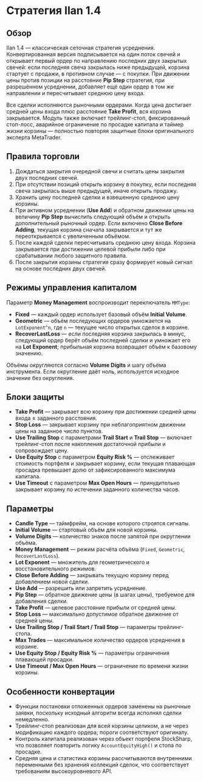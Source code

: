 # Стратегия Ilan 1.4

## Обзор
Ilan 1.4 — классическая сеточная стратегия усреднения. Конвертированная версия подписывается на один поток свечей и открывает первый ордер по направлению последних двух закрытых свечей: если последняя свеча закрылась ниже предыдущей, корзина стартует с продажи, в противном случае — с покупки. При движении цены против позиции на расстояние **Pip Step** стратегия, при разрешённом усреднении, добавляет ещё один ордер в том же направлении и пересчитывает среднюю цену входа.

Все сделки исполняются рыночными ордерами. Когда цена достигает средней цены входа плюс расстояние **Take Profit**, вся корзина закрывается. Модуль также включает трейлинг-стоп, фиксированный стоп-лосс, аварийное ограничение по просадке капитала и таймер жизни корзины — полностью повторяя защитные блоки оригинального эксперта MetaTrader.

## Правила торговли
1. Дождаться закрытия очередной свечи и считать цены закрытия двух последних свечей.
2. При отсутствии позиций открыть корзину в покупку, если последняя свеча закрылась выше предыдущей, иначе открыть продажу.
3. Хранить цену последней сделки и взвешенную среднюю цену корзины.
4. При активном усреднении (**Use Add**) и обратном движении цены на величину **Pip Step** вычислить следующий объём и открыть дополнительный рыночный ордер. Если включено **Close Before Adding**, текущая корзина сначала закрывается и тут же переоткрывается с увеличенным объёмом.
5. После каждой сделки пересчитывать среднюю цену входа. Корзина закрывается при достижении целевой прибыли либо при срабатывании любого защитного правила.
6. После закрытия корзины стратегия сразу формирует новый сигнал на основе последних двух свечей.

## Режимы управления капиталом
Параметр **Money Management** воспроизводит переключатель `MMType`:
- **Fixed** — каждый ордер использует базовый объём **Initial Volume**.
- **Geometric** — объём последующих ордеров умножается на `LotExponent^n`, где `n` — текущее число открытых сделок в корзине.
- **RecoverLastLoss** — если последняя корзина закрылась в минус, следующий ордер берёт объём последней сделки и умножает его на **Lot Exponent**; прибыльная корзина возвращает объём к базовому значению.

Объёмы округляются согласно **Volume Digits** и шагу объёма инструмента. Если округление даёт ноль, используется исходное значение без округления.

## Блоки защиты
- **Take Profit** — закрывает всю корзину при достижении средней цены входа ± заданного расстояния.
- **Stop Loss** — закрывает корзину при неблагоприятном движении цены на заданное число пунктов.
- **Use Trailing Stop** с параметрами **Trail Start** и **Trail Stop** — включает трейлинг-стоп после накопления достаточной прибыли и сопровождает цену.
- **Use Equity Stop** с параметром **Equity Risk %** — отслеживает стоимость портфеля и закрывает корзину, если текущая плавающая просадка превышает долю от зафиксированного максимума капитала.
- **Use Timeout** с параметром **Max Open Hours** — принудительно закрывает корзину по истечении заданного количества часов.

## Параметры
- **Candle Type** — таймфрейм, на основе которого строятся сигналы.
- **Initial Volume** — стартовый объём для новой корзины.
- **Volume Digits** — количество знаков после запятой при округлении объёма.
- **Money Management** — режим расчёта объёма (`Fixed`, `Geometric`, `RecoverLastLoss`).
- **Lot Exponent** — множитель для геометрического и восстановительного режимов.
- **Close Before Adding** — закрывать текущую корзину перед добавлением новой сделки.
- **Use Add** — разрешить или запретить усреднение.
- **Pip Step** — обратное движение цены (в шагах цены), требуемое для добавления сделки.
- **Take Profit** — целевое расстояние прибыли от средней цены.
- **Stop Loss** — максимально допустимое обратное движение от средней цены.
- **Use Trailing Stop / Trail Start / Trail Stop** — параметры трейлинг-стопа.
- **Max Trades** — максимальное количество ордеров усреднения в корзине.
- **Use Equity Stop / Equity Risk %** — параметры ограничения плавающей просадки.
- **Use Timeout / Max Open Hours** — ограничение по времени жизни корзины.

## Особенности конвертации
- Функции постановки отложенных ордеров заменены на рыночные заявки, поскольку исходный алгоритм всегда исполнял сделки немедленно.
- Трейлинг-стоп реализован для всей корзины целиком, а не через модификацию каждого ордера; пороги соответствуют оригиналу.
- Контроль капитала реализован через объект портфеля StockSharp, что позволяет повторить логику `AccountEquityHigh()` и стопа по просадке.
- Средняя цена и статистика корзины рассчитываются внутренними переменными без хранения коллекций сделок, что соответствует требованиям высокоуровневого API.
